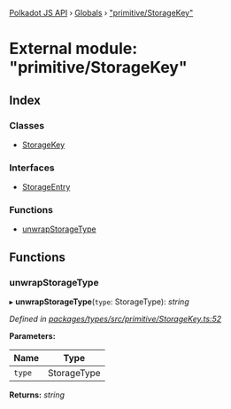 [Polkadot JS API](../README.md) › [Globals](../globals.md) › ["primitive/StorageKey"](_primitive_storagekey_.md)

# External module: "primitive/StorageKey"

## Index

### Classes

* [StorageKey](../classes/_primitive_storagekey_.storagekey.md)

### Interfaces

* [StorageEntry](../interfaces/_primitive_storagekey_.storageentry.md)

### Functions

* [unwrapStorageType](_primitive_storagekey_.md#unwrapstoragetype)

## Functions

###  unwrapStorageType

▸ **unwrapStorageType**(`type`: StorageType): *string*

*Defined in [packages/types/src/primitive/StorageKey.ts:52](https://github.com/polkadot-js/api/blob/aaff64404a/packages/types/src/primitive/StorageKey.ts#L52)*

**Parameters:**

Name | Type |
------ | ------ |
`type` | StorageType |

**Returns:** *string*
